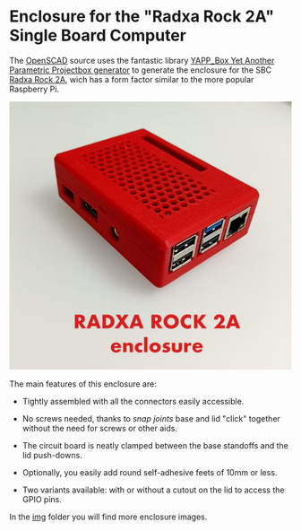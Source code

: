# Enclosure for the "Radxa Rock 2A" Single Board Computer

The [OpenSCAD](https://openscad.org/) source uses the fantastic
library
[YAPP_Box Yet Another Parametric Projectbox generator](https://github.com/mrWheel/YAPP_Box)
to generate the enclosure for the SBC
[Radxa Rock 2A](https://radxa.com/products/rock2/2a/), wich has a form
factor similar to the more popular Raspberry Pi.

![Enclosure image](img/enclosure1.jpg "The assembled enclosure")

The main features of this enclosure are:

- Tightly assembled with all the connectors easily accessible.

- No screws needed, thanks to *snap joints* base and lid "click"
  together without the need for screws or other aids.

- The circuit board is neatly clamped between the base standoffs and
  the lid push-downs.

- Optionally, you easily add round self-adhesive feets of 10mm or less.

- Two variants available: with or without a cutout on the lid to access
  the GPIO pins.

In the [img](img/) folder you will find more enclosure images.

  
